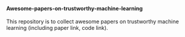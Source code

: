 #### Awesome-papers-on-trustworthy-machine-learning
This repository is to collect awesome papers on trustworthy machine learning (including paper link, code link).
